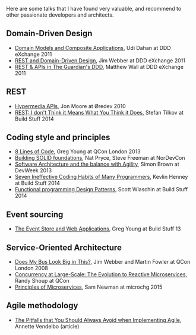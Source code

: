 Here are some talks that I have found very valuable, and recommend to other passionate developers and architects.

## Domain-Driven Design

-   [Domain Models and Composite Applications](https://skillsmatter.com/skillscasts/1806-talk-from-udi-dahan), Udi Dahan at DDD eXchange 2011 
-   [REST and Domain-Driven Design](https://skillsmatter.com/skillscasts/2325-rest-and-ddd), Jim Webber at DDD eXchange 2011
-   [REST & APIs in The Guardian's DDD](https://skillsmatter.com/skillscasts/2341-how-apis-have-changed-our-views-on-the-domain-model-at-the-guardian), Matthew Wall at DDD eXchange 2011

## REST

-   [Hypermedia APIs](http://vimeo.com/20781278), Jon Moore at Øredev 2010
-   [REST: I don't Think it Means What You Think it Does](http://www.infoq.com/presentations/rest-misconceptions), Stefan Tilkov at Build Stuff 2014

## Coding style and principles

-   [8 Lines of Code](http://www.infoq.com/presentations/8-lines-code-refactoring), Greg Young at QCon London 2013
-   [Building SOLID foundations](http://www.infoq.com/presentations/design-principles-code-structures), Nat Pryce, Steve Freeman at NorDevCon
-   [Software Architecture and the balance with Agility](https://vimeo.com/user22258446/review/79382531/91467930a4), Simon Brown at DevWeek 2013
-   [Seven Ineffective Coding Habits of Many Programmers](http://www.infoq.com/presentations/7-ineffective-coding-habits), Kevlin Henney at Build Stuff 2014
-   [Functional programming Design Patterns](http://www.infoq.com/presentations/fp-design-patterns), Scott Wlaschin at Build Stuff 2014

## Event sourcing

-   [The Event Store and Web Applications](http://www.infoq.com/presentations/event-store-web-apps), Greg Young at Build Stuff 13

## Service-Oriented Architecture

-  [Does My Bus Look Big in This?](http://www.infoq.com/presentations/soa-without-esb), Jim Webber and Martin Fowler at QCon London 2008
-  [Concurrency at Large-Scale: The Evolution to Reactive Microservices](http://www.infoq.com/presentations/reactive-services-scale), Randy Shoup at QCon
-  [Principles of Microservices](http://www.infoq.com/presentations/microservices-principles), Sam Newman at microchg 2015

## Agile methodology

- [The Pitfalls that You Should Always Avoid when Implementing Agile](http://www.infoq.com/articles/pitfalls-avoid-agile), Annette Vendelbo (article)
